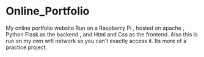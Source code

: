 # Online_Portfolio
 My online portfolio website
 Run on a Raspberry Pi , hosted on apache , Python Flask as the backend , and Html and Css as the frontend.
 Also this is run on my own wifi network so you can't exactly access it. Its more of a practice project.
